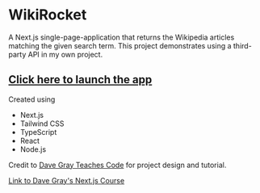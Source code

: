 # WikiRocket

A Next.js single-page-application that returns the Wikipedia articles matching the given search term. This project demonstrates using a third-party API in my own project.

## [Click here to launch the app](https://nextjs-wikirocket-black.vercel.app/)

Created using

- Next.js
- Tailwind CSS
- TypeScript
- React
- Node.js

Credit to [Dave Gray Teaches Code](https://courses.davegray.codes/) for project design and tutorial.

[Link to Dave Gray's Next.js Course](https://www.youtube.com/watch?v=843nec-IvW0)
